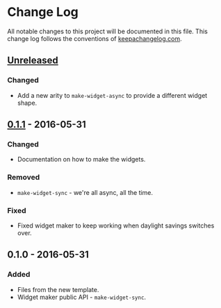 # Change Log
All notable changes to this project will be documented in this file. This change log follows the conventions of [keepachangelog.com](http://keepachangelog.com/).

## [Unreleased]
### Changed
- Add a new arity to `make-widget-async` to provide a different widget shape.

## [0.1.1] - 2016-05-31
### Changed
- Documentation on how to make the widgets.

### Removed
- `make-widget-sync` - we're all async, all the time.

### Fixed
- Fixed widget maker to keep working when daylight savings switches over.

## 0.1.0 - 2016-05-31
### Added
- Files from the new template.
- Widget maker public API - `make-widget-sync`.

[Unreleased]: https://github.com/your-name/mysql2oracle-realtime/compare/0.1.1...HEAD
[0.1.1]: https://github.com/your-name/mysql2oracle-realtime/compare/0.1.0...0.1.1

